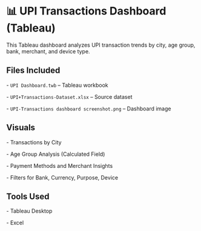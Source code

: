 # 📊 UPI Transactions Dashboard (Tableau)



This Tableau dashboard analyzes UPI transaction trends by city, age group, bank, merchant, and device type.



## Files Included



\- `UPI Dashboard.twb` – Tableau workbook

\- `UPI+Transactions-Dataset.xlsx` – Source dataset

\- `UPI-Transactions dashboard screenshot.png` – Dashboard image



## Visuals



\- Transactions by City

\- Age Group Analysis (Calculated Field)

\- Payment Methods and Merchant Insights

\- Filters for Bank, Currency, Purpose, Device



## Tools Used



\- Tableau Desktop

\- Excel



